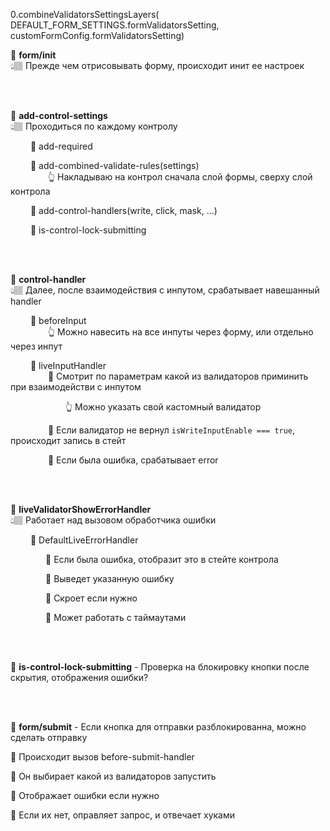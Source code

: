 0.combineValidatorsSettingsLayers(
DEFAULT_FORM_SETTINGS.formValidatorsSetting, 
customFormConfig.formValidatorsSetting)

💠 **form/init**  
👆🏽 Прежде чем отрисовывать форму, происходит инит ее настроек

<br>
<br>


💠 **add-control-settings**  
👆🏽 Проходиться по каждому контролу

&emsp;&emsp; 🔹 add-required

&emsp;&emsp; 🔹 add-combined-validate-rules(settings)    
&emsp;&emsp;&emsp;&emsp; 👆 Накладываю на контрол сначала слой формы, сверху слой контрола

&emsp;&emsp; 🔹 add-control-handlers(write, click, mask, ...)

&emsp;&emsp; 🔹 is-control-lock-submitting

<br>
<br>

💠 **control-handler**  
👆🏽 Далее, после взаимодействия с инпутом, срабатывает навешанный handler

&emsp;&emsp; 🔹 beforeInput  
&emsp;&emsp;&emsp;&emsp; 👆 Можно навесить на все инпуты через форму, или отдельно через инпут

&emsp;&emsp; 🔹 liveInputHandler    
&emsp;&emsp;&emsp;&emsp; 🎯 Смотрит по параметрам какой из валидаторов приминить при взаимодействи с инпутом

&emsp;&emsp;&emsp;&emsp;&emsp;&emsp; 👆 Можно указать свой кастомный валидатор

&emsp;&emsp;&emsp;&emsp; 🎯 Если валидатор не вернул `isWriteInputEnable === true`, происходит запись в стейт

&emsp;&emsp;&emsp;&emsp; 🎯 Если была ошибка, срабатывает error

<br>
<br>

💠 **liveValidatorShowErrorHandler**    
👆🏽 Работает над вызовом обработчика ошибки 

&emsp;&emsp; 🔹 DefaultLiveErrorHandler

&emsp;&emsp;&emsp;&emsp;🎯 Если была ошибка, отобразит это в стейте контрола

&emsp;&emsp;&emsp;&emsp;🎯 Выведет указанную ошибку

&emsp;&emsp;&emsp;&emsp;🎯 Скроет если нужно

&emsp;&emsp;&emsp;&emsp;🎯 Может работать с таймаутами

<br>
<br>

💠 **is-control-lock-submitting** - Проверка на блокировку кнопки после скрытия, отображения ошибки?

<br>
<br>

💠 **form/submit** - Если кнопка для отправки разблокированна, можно сделать отправку

🎯 Происходит вызов before-submit-handler

🎯 Он выбирает какой из валидаторов запустить

🎯 Отображает ошибки если нужно

🎯 Если их нет, оправляет запрос, и отвечает хуками
